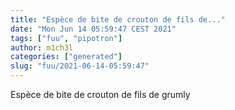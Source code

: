 ```yaml
---
title: "Espèce de bite de crouton de fils de..."
date: "Mon Jun 14 05:59:47 CEST 2021"
tags: ["fuu", "pipotron"]
author: m1ch3l
categories: ["generated"]
slug: "fuu/2021-06-14-05:59:47"
---
```


Espèce de bite de crouton de fils de grumly
